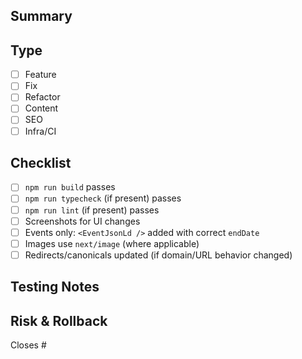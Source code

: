 ## Summary
<!-- WhatÃƒÂ¢Ã¢â€šÂ¬Ã¢â€žÂ¢s changing and why. Keep it tight. -->

## Type
- [ ] Feature
- [ ] Fix
- [ ] Refactor
- [ ] Content
- [ ] SEO
- [ ] Infra/CI

## Checklist
- [ ] `npm run build` passes
- [ ] `npm run typecheck` (if present) passes
- [ ] `npm run lint` (if present) passes
- [ ] Screenshots for UI changes
- [ ] Events only: `<EventJsonLd />` added with correct `endDate`
- [ ] Images use `next/image` (where applicable)
- [ ] Redirects/canonicals updated (if domain/URL behavior changed)

## Testing Notes
<!-- How you tested this locally or in preview. -->

## Risk & Rollback
<!-- Risk level, and exactly how to revert if needed. -->

Closes #
